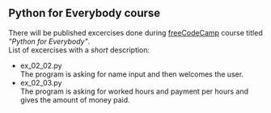 ## Python for Everybody course
There will be published excercises done during [freeCodeCamp](freecodecamp.org) course titled _"Python for Everybody"_.  
List of excercises with a _short_ description:
 * ex_02_02.py  
The program is asking for name input and then welcomes the user.
 * ex_02_03.py  
The program is asking for worked hours and payment per hours and gives the amount of money paid.
